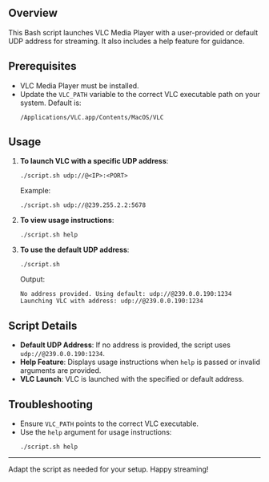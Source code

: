 
## Overview
This Bash script launches VLC Media Player with a user-provided or default UDP address for streaming. It also includes a help feature for guidance.

## Prerequisites
- VLC Media Player must be installed.
- Update the `VLC_PATH` variable to the correct VLC executable path on your system. Default is:
  ```
  /Applications/VLC.app/Contents/MacOS/VLC
  ```

## Usage

1. **To launch VLC with a specific UDP address**:
   ```
   ./script.sh udp://@<IP>:<PORT>
   ```

   Example:
   ```
   ./script.sh udp://@239.255.2.2:5678
   ```

2. **To view usage instructions**:
   ```
   ./script.sh help
   ```

3. **To use the default UDP address**:
   ```
   ./script.sh
   ```
   Output:
   ```
   No address provided. Using default: udp://@239.0.0.190:1234
   Launching VLC with address: udp://@239.0.0.190:1234
   ```

## Script Details

- **Default UDP Address**: If no address is provided, the script uses `udp://@239.0.0.190:1234`.
- **Help Feature**: Displays usage instructions when `help` is passed or invalid arguments are provided.
- **VLC Launch**: VLC is launched with the specified or default address.

## Troubleshooting
- Ensure `VLC_PATH` points to the correct VLC executable.
- Use the `help` argument for usage instructions:
  ```
  ./script.sh help
  ```

---
Adapt the script as needed for your setup. Happy streaming!

